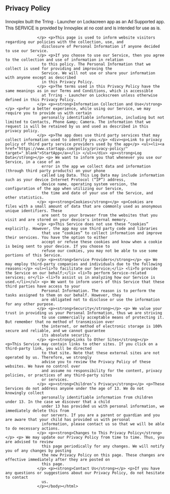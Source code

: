 <!DOCTYPE html><html> <head> <meta charset="utf-8"> <meta name="viewport" content="width=device-width"> <title>Privacy Policy</title> <style>body{font-family: "Helvetica Neue", Helvetica, Arial, sans-serif; padding:1em;}</style></head> <body><h2>Privacy Policy</h2> <p> Innovplex built the Trring - Launcher on Lockscreen app as an Ad Supported app. This SERVICE is provided by Innovplex at no cost and is intended for use as is.
                  </p> <p>This page is used to inform website visitors regarding our policies with the collection, use, and
                    disclosure of Personal Information if anyone decided to use our Service.
                  </p> <p>If you choose to use our Service, then you agree to the collection and use of information in relation
                    to this policy. The Personal Information that we collect is used for providing and improving the
                    Service. We will not use or share your information with anyone except as described
                    in this Privacy Policy.
                  </p> <p>The terms used in this Privacy Policy have the same meanings as in our Terms and Conditions, which is accessible
                    at Trring - Launcher on Lockscreen unless otherwise defined in this Privacy Policy.
                  </p> <p><strong>Information Collection and Use</strong></p> <p>For a better experience, while using our Service, we may require you to provide us with certain
                    personally identifiable information, including but not limited to Contacts, Phone &amp; Camera. The information that we request is will be retained by us and used as described in this privacy policy.
                  </p> <p>The app does use third party services that may collect information used to identify you.</p> <div><p>Link to privacy policy of third party service providers used by the app</p> <ul><li><a href="https://www.startapp.com/policy/privacy-policy/" target="_blank">StartApp</a></li> </ul></div> <p><strong>Log Data</strong></p> <p> We want to inform you that whenever you use our Service, in a case of an
                    error in the app we collect data and information (through third party products) on your phone
                    called Log Data. This Log Data may include information such as your device Internet Protocol (“IP”) address,
                    device name, operating system version, the configuration of the app when utilizing our Service,
                    the time and date of your use of the Service, and other statistics.
                  </p> <p><strong>Cookies</strong></p> <p>Cookies are files with a small amount of data that are commonly used as anonymous unique identifiers. These
                    are sent to your browser from the websites that you visit and are stored on your device's internal memory.
                  </p> <p>This Service does not use these “cookies” explicitly. However, the app may use third party code and libraries
                    that use “cookies” to collect information and improve their services. You have the option to either
                    accept or refuse these cookies and know when a cookie is being sent to your device. If you choose to
                    refuse our cookies, you may not be able to use some portions of this Service.
                  </p> <p><strong>Service Providers</strong></p> <p> We may employ third-party companies and individuals due to the following reasons:</p> <ul><li>To facilitate our Service;</li> <li>To provide the Service on our behalf;</li> <li>To perform Service-related services; or</li> <li>To assist us in analyzing how our Service is used.</li></ul> <p> We want to inform users of this Service that these third parties have access to your
                    Personal Information. The reason is to perform the tasks assigned to them on our behalf. However, they
                    are obligated not to disclose or use the information for any other purpose.
                  </p> <p><strong>Security</strong></p> <p> We value your trust in providing us your Personal Information, thus we are striving
                    to use commercially acceptable means of protecting it. But remember that no method of transmission over
                    the internet, or method of electronic storage is 100% secure and reliable, and we cannot guarantee
                    its absolute security.
                  </p> <p><strong>Links to Other Sites</strong></p> <p>This Service may contain links to other sites. If you click on a third-party link, you will be directed
                    to that site. Note that these external sites are not operated by us. Therefore, we strongly
                    advise you to review the Privacy Policy of these websites. We have no control over
                    and assume no responsibility for the content, privacy policies, or practices of any third-party sites
                    or services.
                  </p> <p><strong>Children’s Privacy</strong></p> <p>These Services do not address anyone under the age of 13. We do not knowingly collect
                    personally identifiable information from children under 13. In the case we discover that a child
                    under 13 has provided us with personal information, we immediately delete this from
                    our servers. If you are a parent or guardian and you are aware that your child has provided us with personal
                    information, please contact us so that we will be able to do necessary actions.
                  </p> <p><strong>Changes to This Privacy Policy</strong></p> <p> We may update our Privacy Policy from time to time. Thus, you are advised to review
                    this page periodically for any changes. We will notify you of any changes by posting
                    the new Privacy Policy on this page. These changes are effective immediately after they are posted on
                    this page.
                  </p> <p><strong>Contact Us</strong></p> <p>If you have any questions or suggestions about our Privacy Policy, do not hesitate to contact
                    us.
                  </p></body></html>
